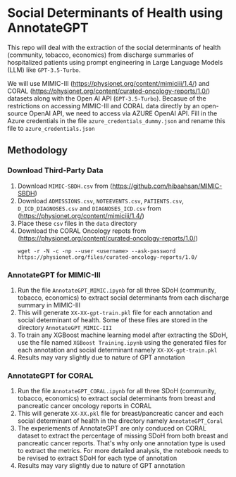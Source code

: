 # Social Determinants of Health using AnnotateGPT

This repo will deal with the extraction of the social determinants of health (community, tobacco, economics) from discharge summaries of hospitalized patients using prompt engineering in Large Language Models (LLM) like `GPT-3.5-Turbo`. 

We will use MIMIC-III (https://physionet.org/content/mimiciii/1.4/) and CORAL (https://physionet.org/content/curated-oncology-reports/1.0/) datasets along with the Open AI API (`GPT-3.5-Turbo`). Becasue of the restrictions on accessing MIMIC-III and CORAL data directly by an open-source OpenAI API, we need to access via AZURE OpenAI API. Fill in the Azure credentials in the file `azure_credentials_dummy.json` and rename this file to `azure_credentials.json`

## Methodology

### Download Third-Party Data

1. Download `MIMIC-SBDH.csv` from (https://github.com/hibaahsan/MIMIC-SBDH)
2. Download `ADMISSIONS.csv`, `NOTEEVENTS.csv`, `PATIENTS.csv`, `D_ICD_DIAGNOSES.csv` and `DIAGNOSES_ICD.csv` from (https://physionet.org/content/mimiciii/1.4/)
3. Place these `csv` files in the `data` directory
4. Download the CORAL Oncology repots from (https://physionet.org/content/curated-oncology-reports/1.0/)
    ```Shell
    wget -r -N -c -np --user <username> --ask-password https://physionet.org/files/curated-oncology-reports/1.0/
    ```

### AnnotateGPT for MIMIC-III

1. Run the file `AnnotateGPT_MIMIC.ipynb` for all three SDoH (community, tobacco, economics) to extract social determinants from each discharge summary in MIMIC-III
2. This will generate `XX-XX-gpt-train.pkl` file for each annotation and social determinant of health. Some of these files are stored in the directory `AnnotateGPT_MIMIC-III`
3. To train any XGBoost machine learning model after extracting the SDoH, use the file named `XGBoost Training.ipynb` using the generated files for each annotation and social determinant namely `XX-XX-gpt-train.pkl`
4. Results may vary slightly due to nature of GPT annotation

### AnnotateGPT for CORAL

1. Run the file `AnnotateGPT_CORAL.ipynb` for all three SDoH (community, tobacco, economics) to extract social determinants from breast and pancreatic cancer oncology reports in CORAL
2. This will generate `XX-XX.pkl` file for breast/pancreatic cancer and each social determinant of health in the directory namely `AnnotateGPT_Coral`
3. The experiements of AnnotateGPT are only conduced on CORAL dataset to extract the percentage of missing SDoH from both breast and pancreatic cancer reports. That's why only one annotation type is used to extract the metrics. For more detailed analysis, the notebook needs to be revised to extract SDoH for each type of annotation
4. Results may vary slightly due to nature of GPT annotation